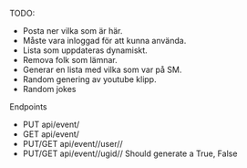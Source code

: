 TODO:
* Posta ner vilka som är här.
* Måste vara inloggad för att kunna använda.
* Lista som uppdateras dynamiskt.
* Remova folk som lämnar.
* Generar en lista med vilka som var på SM.
* Random genering av youtube klipp.
* Random jokes

Endpoints
* PUT api/event/
* GET api/event/<event>
* PUT/GET api/event/<event>/user/<user>/
* PUT/GET api/event/<event>/ugid/<ugid>/ Should generate a True, False
